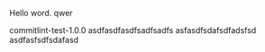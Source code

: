 Hello word. qwer


commitlint-test-1.0.0
asdfasdfasdfsadfsadfs
asfasdfsdafsdfadsfsd
asdfasfsdfsdafasd